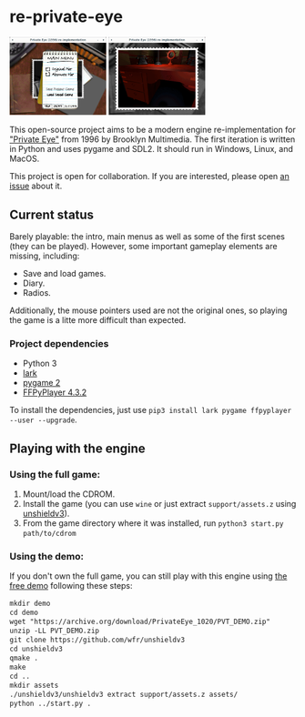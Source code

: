 # re-private-eye

<a href="https://raw.githubusercontent.com/neuromancer/re-private-eye/main/screen-1.png"><img src="https://raw.githubusercontent.com/neuromancer/re-private-eye/main/screen-1.png" width="170"/></a> <a href="https://raw.githubusercontent.com/neuromancer/re-private-eye/main/screen-2.png"><img src="https://raw.githubusercontent.com/neuromancer/re-private-eye/main/screen-2.png" width="170"/></a>

This open-source project aims to be a modern engine re-implementation for ["Private Eye"](https://www.mobygames.com/game/private-eye) from 1996 by Brooklyn Multimedia. The first iteration is written in Python and uses pygame and SDL2. It should run in Windows, Linux, and MacOS.

This project is open for collaboration. If you are interested, please open [an issue](https://github.com/neuromancer/re-private-eye/issues) about it.

## Current status

Barely playable: the intro, main menus as well as some of the first scenes (they can be played). However, some important gameplay elements are missing, including:

* Save and load games.
* Diary.
* Radios.

Additionally, the mouse pointers used are not the original ones, so playing the game is a litte more difficult than expected.

### Project dependencies
- Python 3
- [lark](https://github.com/lark-parser/lark)
- [pygame 2](https://www.pygame.org)
- [FFPyPlayer 4.3.2](https://matham.github.io/ffpyplayer/)

To install the dependencies, just use `pip3 install lark pygame ffpyplayer --user --upgrade`.

## Playing with the engine

### Using the full game:

1. Mount/load the CDROM. 
2. Install the game (you can use `wine` or just extract `support/assets.z` using [unshieldv3](https://github.com/wfr/unshieldv3)).
3. From the game directory where it was installed, run `python3 start.py path/to/cdrom`

### Using the demo:

If you don't own the full game, you can still play with this engine using [the free demo](https://archive.org/details/PrivateEye_1020) following these steps:

```
mkdir demo
cd demo
wget "https://archive.org/download/PrivateEye_1020/PVT_DEMO.zip"
unzip -LL PVT_DEMO.zip
git clone https://github.com/wfr/unshieldv3
cd unshieldv3
qmake .
make
cd ..
mkdir assets
./unshieldv3/unshieldv3 extract support/assets.z assets/
python ../start.py .
```
